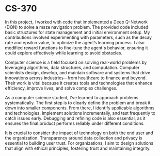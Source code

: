 # CS-370

In this project, I worked with code that implemented a Deep Q-Network (DQN) to solve a maze navigation problem. The provided code included basic structures for state management and initial environment setup. My contributions involved experimenting with parameters, such as the decay rate and epsilon value, to optimize the agent’s learning process. I also modified reward functions to fine-tune the agent's behavior, ensuring it could explore effectively while learning to avoid obstacles.

Computer science is a field focused on solving real-world problems by leveraging algorithms, data structures, and computation. Computer scientists design, develop, and maintain software and systems that drive innovations across industries—from healthcare to finance and beyond. Their work is vital because it creates tools and technologies that enhance efficiency, improve lives, and solve complex challenges.

As a computer science student, I’ve learned to approach problems systematically. The first step is to clearly define the problem and break it down into smaller components. From there, I identify applicable algorithms and technologies, implement solutions incrementally, and test frequently to catch issues early. Debugging and refining code is also essential, as it ensures the final product performs reliably under different conditions.

It is crucial to consider the impact of technology on both the end user and the organization. Transparency around data collection and privacy is essential to building user trust. For organizations, I aim to design solutions that align with ethical principles, fostering trust and maintaining integrity.
